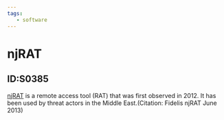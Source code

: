 ```yaml
---
tags:
   - software
---
```

# njRAT
## ID:S0385
[njRAT](software/S0385) is a remote access tool (RAT) that was first observed in 2012. It has been used by threat actors in the Middle East.(Citation: Fidelis njRAT June 2013)
